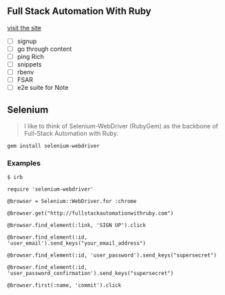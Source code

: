 ## Full Stack Automation With Ruby

[visit the site](http://fullstackautomationwithruby.com/)

- [ ] signup
- [ ] go through content
- [ ] ping Rich
- [ ] snippets
- [ ] rbenv
- [ ] FSAR
- [ ] e2e suite for Note

## Selenium

> I like to think of Selenium-WebDriver (RubyGem) as the backbone of Full-Stack Automation with Ruby.

`gem install selenium-webdriver`

### Examples

```
$ irb

require 'selenium-webdriver'

@browser = Selenium::WebDriver.for :chrome

@browser.get("http://fullstackautomationwithruby.com")

@browser.find_element(:link, 'SIGN UP').click

@browser.find_element(:id, 'user_email').send_keys("your_email_address")

@browser.find_element(:id, 'user_password').send_keys("supersecret")

@browser.find_element(:id, 'user_password_confirmation').send_keys("supersecret")

@browser.first(:name, 'commit').click
```



